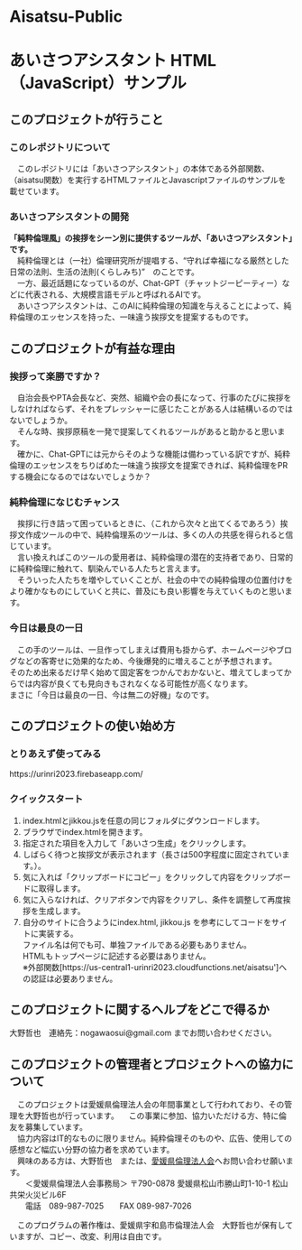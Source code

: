 # Aisatsu-Public 
<h1>あいさつアシスタント HTML（JavaScript）サンプル</h1>
<h2>このプロジェクトが行うこと</h2>
<h3>このレポジトリについて</h3>
<p>　このレポジトリには「あいさつアシスタント」の本体である外部関数、（aisatsu関数）を実行するHTMLファイルとJavascriptファイルのサンプルを載せています。</p>
<h3>あいさつアシスタントの開発</h3>
<p><strong>「純粋倫理風」の挨拶をシーン別に提供するツールが、「あいさつアシスタント」です。</strong><br>
  　純粋倫理とは（一社）倫理研究所が提唱する、<q>守れば幸福になる厳然とした日常の法則、生活の法則(くらしみち)</q>　のことです。<br>
  　一方、最近話題になっているのが、Chat-GPT（チャットジーピーティー）などに代表される、大規模言語モデルと呼ばれるAIです。<br>
　あいさつアシスタントは、このAIに純粋倫理の知識を与えることによって、純粋倫理のエッセンスを持った、一味違う挨拶文を提案するものです。</p>
<h2>このプロジェクトが有益な理由</h2>
<h3>挨拶って楽勝ですか？</h3>
<p>　自治会長やPTA会長など、突然、組織や会の長になって、行事のたびに挨拶をしなければならず、それをプレッシャーに感じたことがある人は結構いるのではないでしょうか。<br>
　そんな時、挨拶原稿を一発で提案してくれるツールがあると助かると思います。<br>
　確かに、Chat-GPTには元からそのような機能は備わっている訳ですが、純粋倫理のエッセンスをちりばめた一味違う挨拶文を提案できれば、純粋倫理をPRする機会になるのではないでしょうか？<br>
</p>
<h3>純粋倫理になじむチャンス</h3>
<p>　挨拶に行き詰って困っているときに、（これから次々と出てくるであろう）挨拶文作成ツールの中で、純粋倫理系のツールは、多くの人の共感を得られると信じています。<br>
　言い換えればこのツールの愛用者は、純粋倫理の潜在的支持者であり、日常的に純粋倫理に触れて、馴染んでいる人たちと言えます。<br>
　そういった人たちを増やしていくことが、社会の中での純粋倫理の位置付けをより確かなものにしていくと共に、普及にも良い影響を与えていくものと思います。<br>
</p>
<h3>今日は最良の一日</h3>
<p>　この手のツールは、一旦作ってしまえば費用も掛からず、ホームページやブログなどの客寄せに効果的なため、今後爆発的に増えることが予想されます。<br>
そのため出来るだけ早く始めて固定客をつかんでおかないと、増えてしまってからでは内容が良くても見向きもされなくなる可能性が高くなります。<br>
まさに「今日は最良の一日、今は無二の好機」なのです。<br>
</p>
<h2>このプロジェクトの使い始め方</h2>
<h3>とりあえず使ってみる</h3>
https://urinri2023.firebaseapp.com/
<h3>クイックスタート</h3>
<p><ol>
  <li>index.htmlとjikkou.jsを任意の同じフォルダにダウンロードします。</li>
  <li>ブラウザでindex.htmlを開きます。</li>
  <li>指定された項目を入力して「あいさつ生成」をクリックします。</li>
  <li>しばらく待つと挨拶文が表示されます（長さは500字程度に固定されています。）。</li>
  <li>気に入れば「クリップボードにコピー」をクリックして内容をクリップボードに取得します。</li>
  <li>気に入らなければ、クリアボタンで内容をクリアし、条件を調整して再度挨拶を生成します。</li>
  <li>自分のサイトに合うようにindex.html, jikkou.js を参考にしてコードをサイトに実装する。<br>
    ファイル名は何でも可、単独ファイルである必要もありません。<br>
    HTMLもトップページに記述する必要はありません。<br>
    ※外部関数[https://us-central1-urinri2023.cloudfunctions.net/aisatsu']への認証は必要ありません。</li>
</ol></p>
<h2>このプロジェクトに関するヘルプをどこで得るか</h2>
<p>大野哲也　連絡先：nogawaosui@gmail.com までお問い合わせください。</p>
<h2>このプロジェクトの管理者とプロジェクトへの協力について</h2>
<p>　このプロジェクトは愛媛県倫理法人会の年間事業として行われており、その管理を大野哲也が行っています。
  　この事業に参加、協力いただける方、特に倫友を募集しています。<br>
  　協力内容はIT的なものに限りません。純粋倫理そのものや、広告、使用しての感想など幅広い分野の協力者を求めています。<br>
  　興味のある方は、大野哲也　または、<a href="https://www.rinri-ehime.jp/contact/" target="_blank">愛媛県倫理法人会</a>へお問い合わせ願います。<br>
　　＜愛媛県倫理法人会事務局＞ 〒790-0878 愛媛県松山市勝山町1-10-1 松山共栄火災ビル6F<br>
　　電話　089-987-7025　　FAX 089-987-7026</p>
<p>　このプログラムの著作権は、愛媛県宇和島市倫理法人会　大野哲也が保有していますが、コピー、改変、利用は自由です。
</p>

